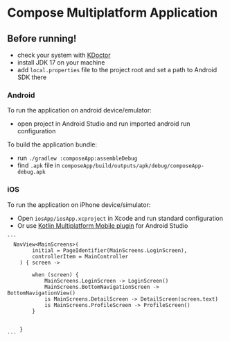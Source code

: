 # Compose Multiplatform Application

## Before running!
 - check your system with [KDoctor](https://github.com/Kotlin/kdoctor)
 - install JDK 17 on your machine
 - add `local.properties` file to the project root and set a path to Android SDK there

### Android
To run the application on android device/emulator:  
 - open project in Android Studio and run imported android run configuration

To build the application bundle:
 - run `./gradlew :composeApp:assembleDebug`
 - find `.apk` file in `composeApp/build/outputs/apk/debug/composeApp-debug.apk`

### iOS
To run the application on iPhone device/simulator:
 - Open `iosApp/iosApp.xcproject` in Xcode and run standard configuration
 - Or use [Kotlin Multiplatform Mobile plugin](https://plugins.jetbrains.com/plugin/14936-kotlin-multiplatform-mobile) for Android Studio

````
```
  NavView<MainScreens>(
        initial = PageIdentifier(MainScreens.LoginScreen),
        controllerItem = MainController
    ) { screen ->

        when (screen) {
            MainScreens.LoginScreen -> LoginScreen()
            MainScreens.BottomNavigationScreen -> BottomNavigationView()
            is MainScreens.DetailScreen -> DetailScreen(screen.text)
            is MainScreens.ProfileScreen -> ProfileScreen()
        }


    }
```
````
